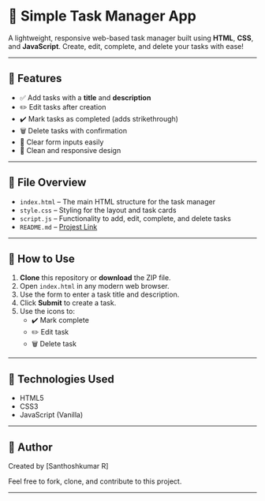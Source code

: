 # 📝 Simple Task Manager App

A lightweight, responsive web-based task manager built using **HTML**, **CSS**, and **JavaScript**. Create, edit, complete, and delete your tasks with ease!

---

## 🔧 Features

- ✅ Add tasks with a **title** and **description**
- ✏️ Edit tasks after creation
- ✔️ Mark tasks as completed (adds strikethrough)
- 🗑️ Delete tasks with confirmation
- 🧹 Clear form inputs easily
- 📱 Clean and responsive design

---

## 📁 File Overview

- `index.html` – The main HTML structure for the task manager  
- `style.css` – Styling for the layout and task cards
- `script.js` – Functionality to add, edit, complete, and delete tasks
- `README.md` – [Projest Link](https://github.com/santhoshkumar-r00/TodoList.git)

---

## 🚀 How to Use

1. **Clone** this repository or **download** the ZIP file.
2. Open `index.html` in any modern web browser.
3. Use the form to enter a task title and description.
4. Click **Submit** to create a task.
5. Use the icons to:
   - ✔️ Mark complete
   - ✏️ Edit task
   - 🗑️ Delete task

---

## 🧪 Technologies Used

- HTML5
- CSS3
- JavaScript (Vanilla)

---

## 🙌 Author

Created by [Santhoshkumar R]

Feel free to fork, clone, and contribute to this project.

---

